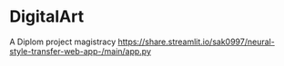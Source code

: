 # DigitalArt
A Diplom project magistracy
https://share.streamlit.io/sak0997/neural-style-transfer-web-app-/main/app.py
